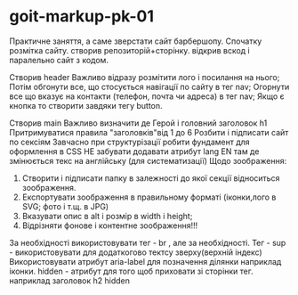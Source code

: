 # goit-markup-pk-01

Практичне заняття, а саме зверстати сайт барбершопу.
Спочатку розмітка сайту.
створив репозиторій+сторінку.
відкрив вскод і паралельно сайт з кодом.

Створив header
Важливо відразу розмітити лого і посилання на нього;
Потім обгонути все, що стосується навігації по сайту в тег nav;
Огорнути все що вказує на контакти (телефон, почта чи адреса) в тег nav;
Якщо є кнопка то створити завдяки тегу button.

Створив main
Важливо визначити де Герой і головний заголовок h1
Притримуватися правила "заголовків"від 1 до 6
Розбити і підписати сайт по сексіям
Завчасно при структурізації робити фундамент для оформлення в CSS
НЕ забувати додавати атрибут lang EN там де змінюється текс на англійську (для систематизації)
Щодо зоображення:

1.  Створити і підписати папку в залежності до якої секції відноситься зоображення.
2.  Експортувати зоображення в правильному форматі (іконки,лого в SVG; фото і т.щ. в JPG)
3.  Вказувати опис в alt і розмір в width і height;
4.  Відрізняти фонове і контентне зоображення!!!

За необхідності використовувати тег - br , але за необхідності.
Тег - sup - використовувати для додаткогово тектсу зверху(верхній індекс)
Використовувати атрибут aria-label для позначення ділянки наприклад іконки.
hidden - атрибут для того щоб приховати зі сторінки тег. наприклад заголовок h2 hidden
